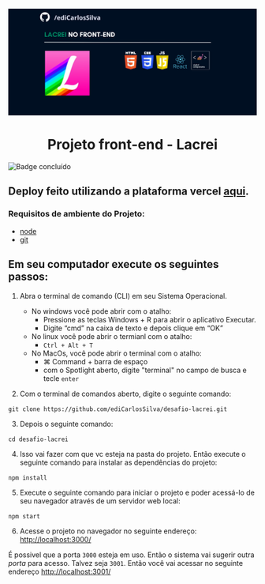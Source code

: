 ![Imagem Capa do projeto Teste Técnico](banner.png)
<h1 align="center"> Projeto front-end - Lacrei</h1>

![Badge concluído](https://img.shields.io/badge/STATUS-CONCLUÍDO-green&style=social) 

## Deploy feito utilizando a plataforma vercel [aqui](https://desafio-lacrei-rho.vercel.app/).

### Requisitos de ambiente do Projeto:
* [node](https://nodejs.org/en/download)
* [git](https://git-scm.com/downloads)

## Em seu computador execute os seguintes passos:

1. Abra o terminal de comando (CLI) em seu Sistema Operacional.

    * No windows você pode abrir com o atalho:
        - Pressione as teclas Windows + R para abrir o aplicativo Executar.
        - Digite “cmd” na caixa de texto e depois clique em “OK”
    * No linux você pode abrir o termianl com o atalho:
        - `Ctrl + Alt + T`
    * No MacOs, você pode abrir o terminal com o atalho:
        - ⌘ Command + barra de espaço
        - com o Spotlight aberto, digite "terminal" no campo de busca e tecle `enter`

2. Com o terminal de comandos aberto, digite o seguinte comando:
```
git clone https://github.com/ediCarlosSilva/desafio-lacrei.git
```
3. Depois o seguinte comando: 

```
cd desafio-lacrei
```
4. Isso vai fazer com que vc esteja na pasta do projeto. Então execute o seguinte comando para instalar as dependências do projeto:

```
npm install
```
5. Execute o seguinte comando para iniciar o projeto e poder acessá-lo de seu navegador através de um servidor web local:
```
npm start
```

6. Acesse o projeto no navegador no seguinte endereço:
[http://localhost:3000/](http://localhost:3000/)

É possivel que a porta `3000` esteja em uso. Então o sistema vai sugerir outra *porta* para acesso. Talvez seja `3001`. Então você vai acessar no seguinte endereço [http://localhost:3001/](http://localhost:3001/)


